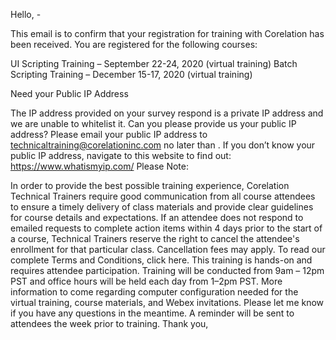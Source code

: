 <!-- potentially add IP validation in the form-input so dont need this -->

Hello, <Attendee Name> -  

This email is to confirm that your registration for training with Corelation has been received. You are registered for the following courses:

UI Scripting Training – September 22-24, 2020 (virtual training)  <update to requested course and available dates>
Batch Scripting Training – December 15-17, 2020 (virtual training) <update to requested course and available dates>
 

Need your Public IP Address

The IP address provided on your survey respond is a private IP address and we are unable to whitelist it. Can you please provide us your public IP address?
Please email your public IP address to technicaltraining@corelationinc.com no later than <fill in date>. If you don’t know your public IP address, navigate to this website to find out: https://www.whatismyip.com/
Please Note:

In order to provide the best possible training experience, Corelation Technical Trainers require good communication from all course attendees to ensure a timely delivery of class materials and provide clear guidelines for course details and expectations. If an attendee does not respond to emailed requests to complete action items within 4 days prior to the start of a course, Technical Trainers reserve the right to cancel the attendee's enrollment for that particular class. Cancellation fees may apply.
To read our complete Terms and Conditions, click here.
This training is hands-on and requires attendee participation. Training will be conducted from 9am – 12pm PST and office hours will be held each day from 1–2pm PST.  More information to come regarding computer configuration needed for the virtual training, course materials, and Webex invitations.
Please let me know if you have any questions in the meantime. A reminder will be sent to attendees the week prior to training. Thank you,